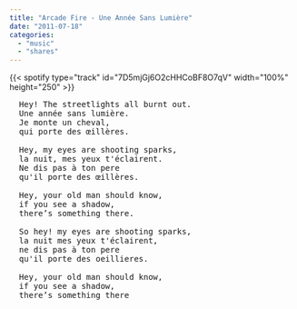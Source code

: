 ```yaml
---
title: "Arcade Fire - Une Année Sans Lumière"
date: "2011-07-18"
categories:
  - "music"
  - "shares"
---
```


{{< spotify type="track" id="7D5mjGj6O2cHHCoBF8O7qV" width="100%" height="250" >}}

<pre>
  Hey! The streetlights all burnt out.
  Une année sans lumière.
  Je monte un cheval,
  qui porte des œillères.

  Hey, my eyes are shooting sparks,
  la nuit, mes yeux t'éclairent.
  Ne dis pas à ton pere
  qu'il porte des œillères.

  Hey, your old man should know,
  if you see a shadow,
  there’s something there.

  So hey! my eyes are shooting sparks,
  la nuit mes yeux t'éclairent,
  ne dis pas à ton pere
  qu'il porte des oeillieres.

  Hey, your old man should know,
  if you see a shadow,
  there’s something there
</pre>